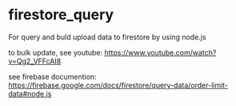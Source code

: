 # firestore_query
For query and buld upload data to firestore by using node.js

to bulk update, see youtube:
https://www.youtube.com/watch?v=Qg2_VFFcAI8

see firebase documention:
https://firebase.google.com/docs/firestore/query-data/order-limit-data#node.js


